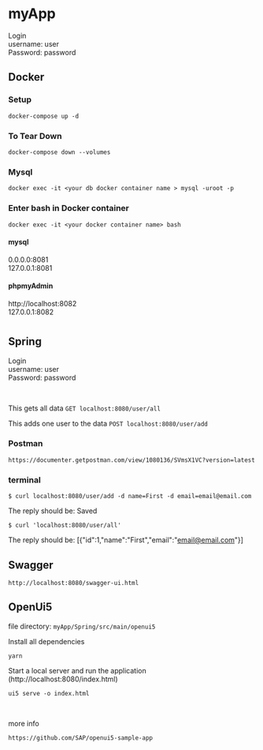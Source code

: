 # myApp 

Login
</br>
username: user
</br>
Password: password

## Docker

### Setup
```
docker-compose up -d
```
### To Tear Down
```
docker-compose down --volumes
```
### Mysql

```
docker exec -it <your db docker container name > mysql -uroot -p
```

### Enter bash in Docker container
```
docker exec -it <your docker container name> bash 
```



#### mysql 
0.0.0.0:8081 </br>
127.0.0.1:8081
#### phpmyAdmin
 http://localhost:8082 </br>
 127.0.0.1:8082


# <spring>

## Spring
Login
</br>
username: user
</br>
Password: password

</br>



This gets all data 
```GET localhost:8080/user/all ```

This adds one user to the data
```POST localhost:8080/user/add```


### Postman

```
https://documenter.getpostman.com/view/1080136/SVmsX1VC?version=latest
```

### terminal
```
$ curl localhost:8080/user/add -d name=First -d email=email@email.com
```
The reply should be: Saved


```
$ curl 'localhost:8080/user/all'
```
The reply should be: [{"id":1,"name":"First","email":"email@email.com"}]



## Swagger 
```
http://localhost:8080/swagger-ui.html
```

## OpenUi5


file directory: ```myApp/Spring/src/main/openui5```


Install all dependencies
```
yarn
```

Start a local server and run the application (http://localhost:8080/index.html)
```
ui5 serve -o index.html
```
</br>

more info
```
https://github.com/SAP/openui5-sample-app
```
